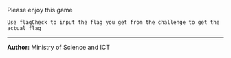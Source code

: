 Please enjoy this game

`Use flagCheck to input the flag you get from the challenge to get the actual flag`

---
**Author:** Ministry of Science and ICT